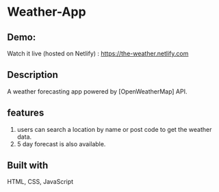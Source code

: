 # Weather-App

## Demo:
Watch it live (hosted on Netlify) : https://the-weather.netlify.com

## Description
A weather forecasting app powered by [OpenWeatherMap] API.

 ## features
  1. users can search a location by name or post code to get the weather data.
  2. 5 day forecast is also available.
  
## Built with 
HTML, CSS, JavaScript
